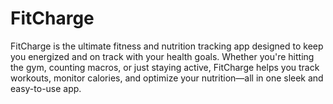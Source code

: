 # FitCharge
FitCharge is the ultimate fitness and nutrition tracking app designed to keep you energized and on track with your health goals. Whether you're hitting the gym, counting macros, or just staying active, FitCharge helps you track workouts, monitor calories, and optimize your nutrition—all in one sleek and easy-to-use app.
